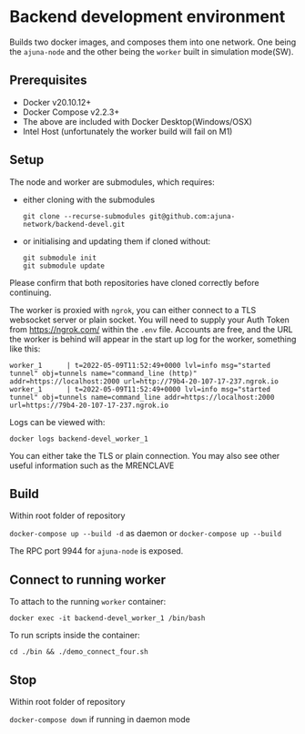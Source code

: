 # Backend development environment

Builds two docker images, and composes them into one network. One being the `ajuna-node` and the other being the `worker` built in simulation mode(SW).

## Prerequisites

- Docker v20.10.12+
- Docker Compose v2.2.3+
- The above are included with Docker Desktop(Windows/OSX)
- Intel Host (unfortunately the worker build will fail on M1)

## Setup

The node and worker are submodules, which requires:

- either cloning with the submodules

  ```
  git clone --recurse-submodules git@github.com:ajuna-network/backend-devel.git
  ```

- or initialising and updating them if cloned without:
  ```
  git submodule init
  git submodule update
  ```

Please confirm that both repositories have cloned correctly before continuing.

The worker is proxied with `ngrok`, you can either connect to a TLS websocket server or plain socket. You will need to supply your Auth Token from https://ngrok.com/ within the `.env` file. Accounts are free, and the URL the worker is behind will appear in the start up log for the worker, something like this:

```
worker_1      | t=2022-05-09T11:52:49+0000 lvl=info msg="started tunnel" obj=tunnels name="command_line (http)" addr=https://localhost:2000 url=http://79b4-20-107-17-237.ngrok.io
worker_1      | t=2022-05-09T11:52:49+0000 lvl=info msg="started tunnel" obj=tunnels name=command_line addr=https://localhost:2000 url=https://79b4-20-107-17-237.ngrok.io
```

Logs can be viewed with:

`docker logs backend-devel_worker_1`

You can either take the TLS or plain connection. You may also see other useful information such as the MRENCLAVE

## Build

Within root folder of repository

`docker-compose up --build -d` as daemon or `docker-compose up --build`

The RPC port 9944 for `ajuna-node` is exposed.

## Connect to running worker

To attach to the running `worker` container:

`docker exec -it backend-devel_worker_1 /bin/bash`

To run scripts inside the container:

`cd ./bin && ./demo_connect_four.sh`

## Stop

Within root folder of repository

`docker-compose down` if running in daemon mode
